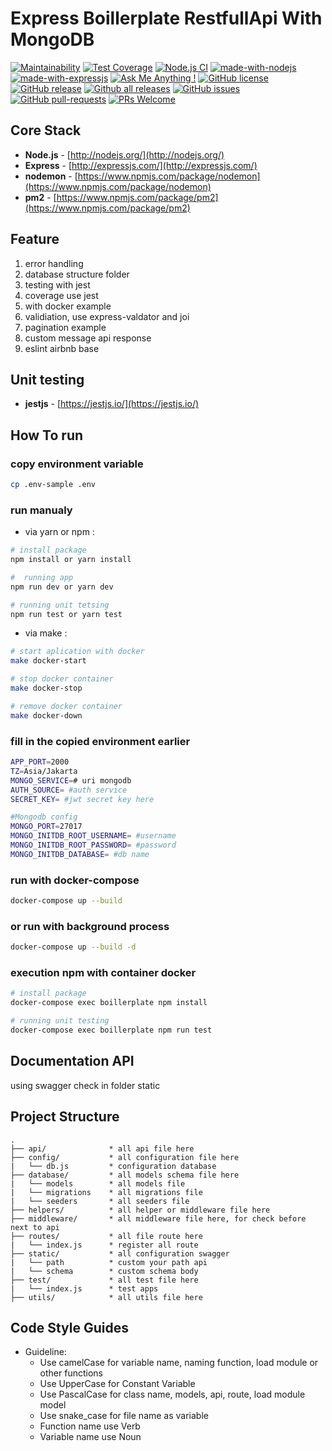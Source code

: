 # Express Boillerplate RestfullApi With MongoDB
[![Maintainability](https://api.codeclimate.com/v1/badges/fa5c8e5f0ea3bdf82fa6/maintainability)](https://codeclimate.com/github.com/firmanJS/express-template/maintainability)
[![Test Coverage](https://api.codeclimate.com/v1/badges/fa5c8e5f0ea3bdf82fa6/test_coverage)](https://codeclimate.com/github.com/firmanJS/express-template/test_coverage)
[![Node.js CI](https://https://github.com/firmanJS/express-template/actions/workflows/node.js.yml/badge.svg?branch=main)](https://https://github.com/firmanJS/express-template/actions/workflows/node.js.yml)
[![made-with-nodejs](https://img.shields.io/badge/Made%20with-Nodejs-1f425f.svg)](https://nodejs.org)
[![made-with-expressjs](https://img.shields.io/badge/Made%20with-Expressjs-1f425f.svg)](https://expressjs.com/)
[![Ask Me Anything !](https://img.shields.io/badge/Ask%20me-anything-1abc9c.svg)](https://github.com/firmanJS)
[![GitHub license](https://img.shields.io/github/license/Naereen/StrapDown.js.svg)](https://https://github.com/firmanJS/express-template/blob/master/LICENSE)
[![GitHub release](https://img.shields.io/github/release/firmanjs/express-boillerplate-restfullapi.svg)](https://https://github.com/firmanJS/express-template/releases)
[![Github all releases](https://img.shields.io/github/downloads/firmanjs/express-boillerplate-restfullapi/total.svg)](https://https://github.com/firmanJS/express-template/releases)
[![GitHub issues](https://img.shields.io/github/issues/firmanjs/express-boillerplate-restfullapi.svg)](https://https://github.com/firmanJS/express-template/issues/)
[![GitHub pull-requests](https://img.shields.io/github/issues-pr/firmanjs/express-boillerplate-restfullapi.svg)](https://https://github.com/firmanJS/express-template/pulls/)
[![PRs Welcome](https://img.shields.io/badge/PRs-welcome-brightgreen.svg?style=flat-square)](http://makeapullrequest.com)

## Core Stack
- **Node.js** - [http://nodejs.org/](http://nodejs.org/)
- **Express** - [http://expressjs.com/](http://expressjs.com/)
- **nodemon** - [https://www.npmjs.com/package/nodemon](https://www.npmjs.com/package/nodemon)
- **pm2** - [https://www.npmjs.com/package/pm2](https://www.npmjs.com/package/pm2)

## Feature
1. error handling
1. database structure folder
1. testing with jest
1. coverage use jest
1. with docker example
1. validiation, use express-valdator and joi
1. pagination example
1. custom message api response
1. eslint airbnb base

## Unit testing
- **jestjs** - [https://jestjs.io/](https://jestjs.io/)

## How To run

### copy environment variable

```sh
cp .env-sample .env
```

### run manualy

* via yarn or npm :

```sh
# install package
npm install or yarn install

#  running app
npm run dev or yarn dev

# running unit tetsing
npm run test or yarn test
```

* via make :

```sh
# start aplication with docker
make docker-start 

# stop docker container
make docker-stop 

# remove docker container
make docker-down 
```

### fill in the copied environment earlier

```sh
APP_PORT=2000
TZ=Asia/Jakarta
MONGO_SERVICE=# uri mongodb
AUTH_SOURCE= #auth service
SECRET_KEY= #jwt secret key here

#Mongodb config
MONGO_PORT=27017
MONGO_INITDB_ROOT_USERNAME= #username
MONGO_INITDB_ROOT_PASSWORD= #password
MONGO_INITDB_DATABASE= #db name
```

### run with docker-compose

```sh
docker-compose up --build
```

### or run with background process

```sh
docker-compose up --build -d
```
### execution npm with container docker
```sh
# install package
docker-compose exec boillerplate npm install

# running unit testing
docker-compose exec boillerplate npm run test
```

## Documentation API 
using swagger check in folder static

## Project Structure
```
.
├── api/              * all api file here
├── config/           * all configuration file here
|   └── db.js         * configuration database
├── database/         * all models schema file here
|   └── models        * all models file
|   └── migrations    * all migrations file
|   └── seeders       * all seeders file
├── helpers/          * all helper or middleware file here
├── middleware/       * all middleware file here, for check before next to api
├── routes/           * all file route here
|   └── index.js      * register all route
├── static/           * all configuration swagger
|   └── path          * custom your path api
|   └── schema        * custom schema body
├── test/             * all test file here
|   └── index.js      * test apps
├── utils/            * all utils file here

```

## Code Style Guides
* Guideline:
  * Use camelCase for variable name, naming function, load module or other functions
  * Use UpperCase for Constant Variable
  * Use PascalCase for class name, models, api, route, load module model
  * Use snake_case for file name as variable
  * Function name use Verb
  * Variable name use Noun
